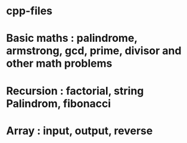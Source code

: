 # cpp-files
# Basic maths : palindrome, armstrong, gcd, prime, divisor and other math problems 
# Recursion : factorial, string Palindrom, fibonacci
# Array : input, output, reverse
